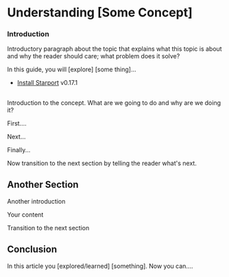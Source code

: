 # Understanding [Some Concept]

<!--
Use this article template as a quick starting point when writing Starport conceptual tutorials. 

After you review the template, delete the comments and begin writing your outline or article. Examples of Markdown formatting syntax are provided at the bottom of this template.

As you write, refer to industry style and formatting guidelines. 

We admire and respect these resources:

- Google developer documentation [style guide](https://developers.google.com/style)
- Digital Ocean style guide [do.co/style](https://do.co/style)

[Create an issue](https://github.com/ignite-hq/cli/issues/new/choose) to let us know if you have questions. 

-->

<!-- Use sentence case for all Headings and Titles, see https://capitalizemytitle.com/ -->

<!-- We like the way Digital Ocean explains things, you can learn about the title, introduction, and Goals sections at https://do.co/style#title-introduction-and-goals -->


### Introduction

<!-- Our articles have a consistent structure that includes an introduction, a conclusion, and any prerequisites necessary for a reader to get started. However, the specific structure depends on the type of article.
This template is to explain a concept. Conceptual articles can include, but do not require a prerequisites section, a Goals section, and might not follow the step convention.
-->

Introductory paragraph about the topic that explains what this topic is about and why the reader should care; what problem does it solve?

<!-- For example:
By integrating the Rosetta API in your Cosmos SDK blockchain application, exchanges are capable of listing your cryptocurrency coin.
-->

In this guide, you will [explore] [some thing]...
<!-- For example:
Add the RosettaCommand to your application root command file.
>
When you're finished, you'll be able to...
<!-- For example:
Run Rosetta in your application CLI.
>
## Requirements

<!-- Requirements let you leverage existing tutorials so you don't have to repeat core concepts, installation, or setup steps in your tutorial. 

The purpose is to spell out exactly what the reader should have or do before they follow the current tutorial. The format is a bulleted list that the reader can use as a checklist. Each bullet point must link to a specific page or existing tutorial that covers the necessary content if one exists. This allows you to rely on existing content known to work instead of starting from scratch.
 
Our tutorials take the reader from a fresh deployment to a working setup, so they should start from the beginning or include a prerequisite tutorial that does.

Common requirements for tutorials include:

Local software needed, such as Go and Starport. For example:
-->
- [Install Starport](../starport/index.md) v0.17.1 <!--(or whatever version applies)-->

## 

Introduction to the concept. What are we going to do and why are we doing it?

First....

Next...

Finally...


Now transition to the next section by telling the reader what's next.

## Another Section

Another introduction

Your content

Transition to the next section

## Conclusion

In this article you [explored/learned] [something]. Now you can....

<!-- Speak  to reader benefits of this technique or procedure and optionally provide places for further exploration. -->


<!------------ Formatting ------------------------->

<!-- Some examples of how to mark up various things

This is _italics_ and this is **bold**.

Only use italics and bold for specific things. 

This is `inline code`. Use it for referencing package names and commands.

Here's a command someone types on a command line:

```command
which go
```

Here's output from a command:

```
/usr/local/go/bin/go
```

Write key presses in ALLCAPS with in-line code formatting: `ENTER`.

Use a plus symbol (+) if keys need to be pressed simultaneously: `CTRL+C`.

<$>[note]
**Note:** This is a note.
<$>

<$>[warning]
**Warning:** This is a warning.
<$>

See [Notes, cautions, warnings, and other notices](https://developers.google.com/style/notices).

Add screenshots in PNG format with a self-describing filename. Embed them in the article using the following format:

![Alt text for screen readers](/path/to/img.png)

-->
